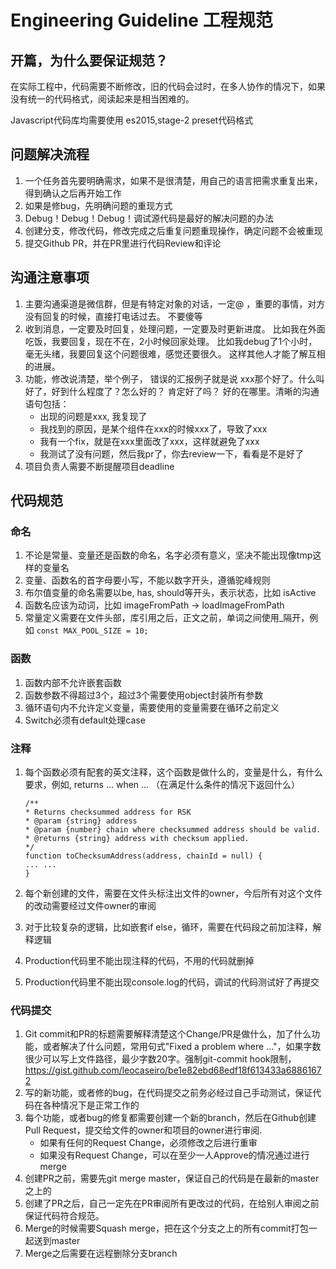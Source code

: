 # Engineering Guideline 工程规范

## 开篇，为什么要保证规范？
在实际工程中，代码需要不断修改，旧的代码会过时，在多人协作的情况下，如果没有统一的代码格式，阅读起来是相当困难的。

Javascript代码库均需要使用 es2015,stage-2 preset代码格式

## 问题解决流程
1. 一个任务首先要明确需求，如果不是很清楚，用自己的语言把需求重复出来，得到确认之后再开始工作
1. 如果是修bug，先明确问题的重现方式
1. Debug！Debug！Debug！调试源代码是最好的解决问题的办法
1. 创建分支，修改代码，修改完成之后重复问题重现操作，确定问题不会被重现
1. 提交Github  PR，并在PR里进行代码Review和评论

## 沟通注意事项
1. 主要沟通渠道是微信群，但是有特定对象的对话，一定@ ，重要的事情，对方没有回复的时候，直接打电话过去。 不要傻等
1. 收到消息，一定要及时回复，处理问题，一定要及时更新进度。 比如我在外面吃饭，我要回复，现在不在，2小时候回家处理。 比如我debug了1个小时，毫无头绪，我要回复这个问题很难，感觉还要很久。 这样其他人才能了解互相的进展。
1. 功能，修改说清楚，举个例子， 错误的汇报例子就是说 xxx那个好了。什么叫好了，好到什么程度了？怎么好的？ 肯定好了吗？ 好的在哪里。清晰的沟通语句包括：
    - 出现的问题是xxx, 我复现了
    - 我找到的原因，是某个组件在xxx的时候xxx了，导致了xxx
    - 我有一个fix，就是在xxx里面改了xxx，这样就避免了xxx
    - 我测试了没有问题，然后我pr了，你去review一下，看看是不是好了
1. 项目负责人需要不断提醒项目deadline

## 代码规范
### 命名
1. 不论是常量、变量还是函数的命名，名字必须有意义，坚决不能出现像tmp这样的变量名
1. 变量、函数名的首字母要小写，不能以数字开头，遵循驼峰规则
1. 布尔值变量的命名需要以be, has, should等开头，表示状态，比如 isActive
1. 函数名应该为动词，比如 imageFromPath -> loadImageFromPath
1. 常量定义需要在文件头部，库引用之后，正文之前，单词之间使用_隔开，例如
    `const MAX_POOL_SIZE = 10;`

### 函数
1. 函数内部不允许嵌套函数
1. 函数参数不得超过3个，超过3个需要使用object封装所有参数
1. 循环语句内不允许定义变量，需要使用的变量需要在循环之前定义
1. Switch必须有default处理case

### 注释
1. 每个函数必须有配套的英文注释，这个函数是做什么的，变量是什么，有什么要求，例如, returns ... when ... （在满足什么条件的情况下返回什么）
    ```
    /**
    * Returns checksummed address for RSK
    * @param {string} address
    * @param {number} chain where checksummed address should be valid.
    * @returns {string} address with checksum applied.
    */
    function toChecksumAddress(address, chainId = null) {
    ... ...
    }
    ```

1. 每个新创建的文件，需要在文件头标注出文件的owner，今后所有对这个文件的改动需要经过文件owner的审阅
1. 对于比较复杂的逻辑，比如嵌套if else，循环，需要在代码段之前加注释，解释逻辑
1. Production代码里不能出现注释的代码，不用的代码就删掉
1. Production代码里不能出现console.log的代码，调试的代码测试好了再提交

### 代码提交
1. Git commit和PR的标题需要解释清楚这个Change/PR是做什么，加了什么功能，或者解决了什么问题，常用句式"Fixed a problem where ..."，如果字数很少可以写上文件路径，最少字数20字。强制git-commit hook限制，https://gist.github.com/leocaseiro/be1e82ebd68edf18f613433a68861672
1. 写的新功能，或者修的bug，在代码提交之前务必经过自己手动测试，保证代码在各种情况下是正常工作的
1. 每个功能，或者bug的修复都需要创建一个新的branch，然后在Github创建Pull Request，提交给文件的owner和项目的owner进行审阅.
    - 如果有任何的Request Change，必须修改之后进行重审
    - 如果没有Request Change，可以在至少一人Approve的情况通过进行merge
1. 创建PR之前，需要先git merge master，保证自己的代码是在最新的master之上的
1. 创建了PR之后，自己一定先在PR审阅所有更改过的代码，在给别人审阅之前保证代码符合规范。
1. Merge的时候需要Squash merge，把在这个分支之上的所有commit打包一起送到master
1. Merge之后需要在远程删除分支branch